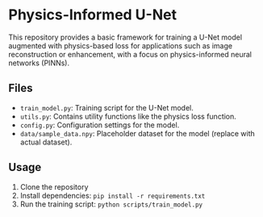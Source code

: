 # Physics-Informed U-Net

This repository provides a basic framework for training a U-Net model augmented with physics-based loss for applications such as image reconstruction or enhancement, with a focus on physics-informed neural networks (PINNs).

## Files
- `train_model.py`: Training script for the U-Net model.
- `utils.py`: Contains utility functions like the physics loss function.
- `config.py`: Configuration settings for the model.
- `data/sample_data.npy`: Placeholder dataset for the model (replace with actual dataset).

## Usage

1. Clone the repository
2. Install dependencies: `pip install -r requirements.txt`
3. Run the training script: `python scripts/train_model.py`
